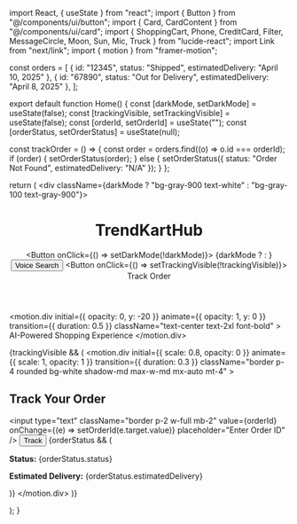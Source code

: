 import React, { useState } from "react"; import { Button } from "@/components/ui/button"; import { Card, CardContent } from "@/components/ui/card"; import { ShoppingCart, Phone, CreditCard, Filter, MessageCircle, Moon, Sun, Mic, Truck } from "lucide-react"; import Link from "next/link"; import { motion } from "framer-motion";

const orders = [ { id: "12345", status: "Shipped", estimatedDelivery: "April 10, 2025" }, { id: "67890", status: "Out for Delivery", estimatedDelivery: "April 8, 2025" }, ];

export default function Home() { const [darkMode, setDarkMode] = useState(false); const [trackingVisible, setTrackingVisible] = useState(false); const [orderId, setOrderId] = useState(""); const [orderStatus, setOrderStatus] = useState(null);

const trackOrder = () => { const order = orders.find((o) => o.id === orderId); if (order) { setOrderStatus(order); } else { setOrderStatus({ status: "Order Not Found", estimatedDelivery: "N/A" }); } };

return ( <div className={darkMode ? "bg-gray-900 text-white" : "bg-gray-100 text-gray-900"}> <header className="flex justify-between items-center p-4 shadow-md"> <h1 className="text-xl font-bold">TrendKartHub</h1> <div className="flex items-center space-x-4"> <Button onClick={() => setDarkMode(!darkMode)}> {darkMode ? <Sun size={20} /> : <Moon size={20} />} </Button> <Button> <Mic size={20} /> Voice Search </Button> <Button onClick={() => setTrackingVisible(!trackingVisible)}> <Truck size={20} /> Track Order </Button> </div> </header> <main className="container mx-auto py-8"> <motion.div initial={{ opacity: 0, y: -20 }} animate={{ opacity: 1, y: 0 }} transition={{ duration: 0.5 }} className="text-center text-2xl font-bold" > AI-Powered Shopping Experience </motion.div>

{trackingVisible && (
      <motion.div
        initial={{ scale: 0.8, opacity: 0 }}
        animate={{ scale: 1, opacity: 1 }}
        transition={{ duration: 0.3 }}
        className="border p-4 rounded bg-white shadow-md max-w-md mx-auto mt-4"
      >
        <h2 className="text-lg font-bold mb-2">Track Your Order</h2>
        <input
          type="text"
          className="border p-2 w-full mb-2"
          value={orderId}
          onChange={(e) => setOrderId(e.target.value)}
          placeholder="Enter Order ID"
        />
        <Button onClick={trackOrder} className="w-full">Track</Button>
        {orderStatus && (
          <div className="mt-4">
            <p><strong>Status:</strong> {orderStatus.status}</p>
            <p><strong>Estimated Delivery:</strong> {orderStatus.estimatedDelivery}</p>
          </div>
        )}
      </motion.div>
    )}
  </main>
</div>

); }


